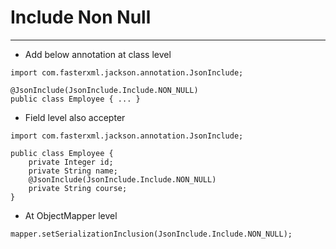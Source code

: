 # Include Non Null
------
* Add below annotation at class level
```
import com.fasterxml.jackson.annotation.JsonInclude;

@JsonInclude(JsonInclude.Include.NON_NULL)
public class Employee { ... }
```
* Field level also accepter
```
import com.fasterxml.jackson.annotation.JsonInclude;

public class Employee {
    private Integer id;
    private String name;
    @JsonInclude(JsonInclude.Include.NON_NULL)
    private String course;
}
```
* At ObjectMapper level
```
mapper.setSerializationInclusion(JsonInclude.Include.NON_NULL);
```